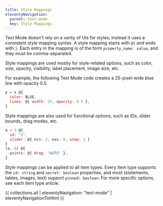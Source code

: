 ```yaml
---
title: Style Mappings
eleventyNavigation:
  parent: text-mode
  key: Style Mappings
---
```


Text Mode doesn't rely on a varity of UIs for styles; instead it uses a consistent style mapping syntax. A style mapping starts with `@{` and ends with `}`. Each entry in the mapping is of the form `property_name: value`, and they must be comma-separated.

Style mappings are used mostly for style-related options, such as color, size, opacity, visibility, label placement, image size, etc.

For example, the following Text Mode code creates a 25-pixel-wide blue line with opacity 0.5.

```js
y = x @{
  color: BLUE,
  lines: @{ width: 25, opacity: 0.5 },
}
```

Style mappings are also used for functional options, such as IDs, slider bounds, drag modes, etc.

```js
a = 3 @{
  id: "1",
  slider: @{ min: 2, max: 8, step: 1 }
}
(a, 0) @{
  points: @{ drag: "AUTO" },
}
```

Style mappings can be applied to all item types. Every item type supports the `id: string` and `secret: boolean` properties, and most (statements, tables, images, text) support `pinned: boolean`. For more specific options, see each item type article.

{{ collections.all | eleventyNavigation: "text-mode" | eleventyNavigationToHtml }}
